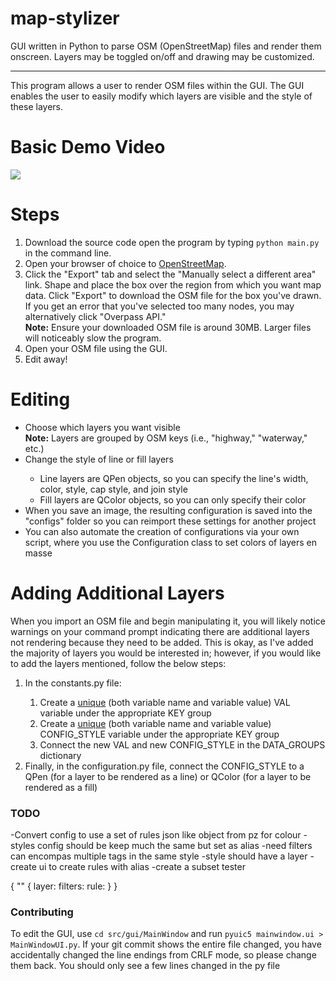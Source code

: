 # map-stylizer
GUI written in Python to parse OSM (OpenStreetMap) files and render them onscreen. Layers may be toggled on/off and drawing may be customized.
<hr>
<p>This program allows a user to render OSM files within the GUI. The GUI enables the user to easily modify which layers are visible and the style of these layers.</p>
<h1>Basic Demo Video</h1>
<a href="https://www.youtube.com/watch?v=0ZPQwr0leys"><img src="https://img.youtube.com/vi/0ZPQwr0leys/0.jpg"></a>
<h1>Steps</h1>
<ol>
  <li>Download the source code open the program by typing <code>python main.py</code> in the command line.</li>
  <li>Open your browser of choice to <a href="https://www.openstreetmap.org/">OpenStreetMap</a>.</li>
  <li>Click the "Export" tab and select the "Manually select a different area" link. Shape and place the box over the region from which you want map data. Click "Export" to download the OSM file for the box you've drawn. If you get an error that you've selected too many nodes, you may alternatively click "Overpass API."<br><b>Note:</b> Ensure your downloaded OSM file is around 30MB. Larger files will noticeably slow the program.</li>
  <li>Open your OSM file using the GUI.</li>
  <li>Edit away!</li>
</ol>
<h1>Editing</h1>
<ul>
  <li>Choose which layers you want visible<br><b>Note:</b> Layers are grouped by OSM keys (i.e., "highway," "waterway," etc.)</li>
  <li>Change the style of line or fill layers</li>
  <ul>
    <li>Line layers are QPen objects, so you can specify the line's width, color, style, cap style, and join style</li>
    <li>Fill layers are QColor objects, so you can only specify their color</li>
  </ul>
  <li>When you save an image, the resulting configuration is saved into the "configs" folder so you can reimport these settings for another project</li>
  <li>You can also automate the creation of configurations via your own script, where you use the Configuration class to set colors of layers en masse
</ul>
<h1>Adding Additional Layers</h1>
<p>When you import an OSM file and begin manipulating it, you will likely notice warnings on your command prompt indicating there are additional layers not rendering because they need to be added. This is okay, as I've added the majority of layers you would be interested in; however, if you would like to add the layers mentioned, follow the below steps:</p>
<ol>
  <li>In the constants.py file:</li>
  <ol>
    <li>Create a <u>unique</u> (both variable name and variable value) VAL variable under the appropriate KEY group</li>
    <li>Create a <u>unique</u> (both variable name and variable value) CONFIG_STYLE variable under the appropriate KEY group</li>
    <li>Connect the new VAL and new CONFIG_STYLE in the DATA_GROUPS dictionary</li>
  </ol>
  <li>Finally, in the configuration.py file, connect the CONFIG_STYLE to a QPen (for a layer to be rendered as a line) or QColor (for a layer to be rendered as a fill)</li>
</ol>

### TODO
-Convert config to use a set of rules json like object from pz for colour
-styles config should be keep much the same but set as alias
-need filters can encompas multiple tags in the same style
-style should have a layer
-create ui to create rules with alias
-create a subset tester

{
  "" {
    layer:
    filters:
    rule:
  }
}


### Contributing

To edit the GUI, use `cd src/gui/MainWindow` and run `pyuic5 mainwindow.ui > MainWindowUI.py`. If your 
git commit shows the entire file changed, you have accidentally changed the line endings from CRLF mode, 
so please change them back. You should only see a few lines changed in the py file